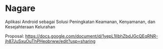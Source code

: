# Nagare

Aplikasi Android sebagai Solusi Peningkatan Keamanan, Kenyamanan, dan Kesejahteraan Kelurahan

Proposal: https://docs.google.com/document/d/1yepL1IIbhZbdJGcQEqRNR-jh87JuSxuOuThPHeobrww/edit?usp=sharing
